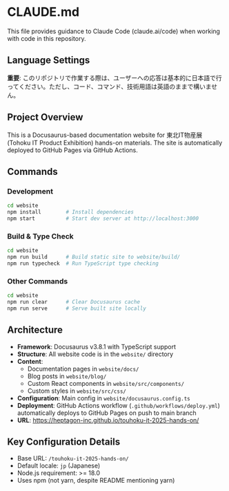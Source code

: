 # CLAUDE.md

This file provides guidance to Claude Code (claude.ai/code) when working with code in this repository.

## Language Settings

**重要**: このリポジトリで作業する際は、ユーザーへの応答は基本的に日本語で行ってください。ただし、コード、コマンド、技術用語は英語のままで構いません。

## Project Overview

This is a Docusaurus-based documentation website for 東北IT物産展 (Tohoku IT Product Exhibition) hands-on materials. The site is automatically deployed to GitHub Pages via GitHub Actions.

## Commands

### Development
```bash
cd website
npm install        # Install dependencies
npm start          # Start dev server at http://localhost:3000
```

### Build & Type Check
```bash
cd website
npm run build      # Build static site to website/build/
npm run typecheck  # Run TypeScript type checking
```

### Other Commands
```bash
cd website
npm run clear      # Clear Docusaurus cache
npm run serve      # Serve built site locally
```

## Architecture

- **Framework**: Docusaurus v3.8.1 with TypeScript support
- **Structure**: All website code is in the `website/` directory
- **Content**: 
  - Documentation pages in `website/docs/`
  - Blog posts in `website/blog/`
  - Custom React components in `website/src/components/`
  - Custom styles in `website/src/css/`
- **Configuration**: Main config in `website/docusaurus.config.ts`
- **Deployment**: GitHub Actions workflow (`.github/workflows/deploy.yml`) automatically deploys to GitHub Pages on push to main branch
- **URL**: https://heptagon-inc.github.io/touhoku-it-2025-hands-on/

## Key Configuration Details

- Base URL: `/touhoku-it-2025-hands-on/`
- Default locale: `jp` (Japanese)
- Node.js requirement: >= 18.0
- Uses npm (not yarn, despite README mentioning yarn)
